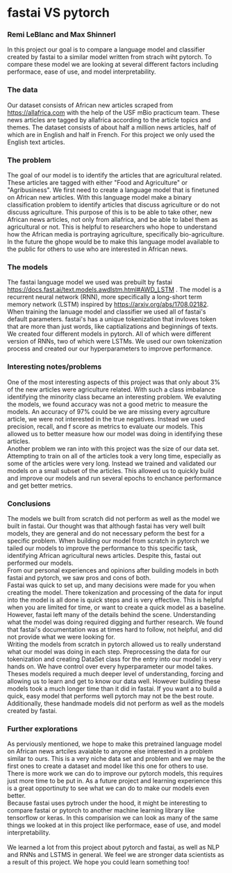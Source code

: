 # fastai VS pytorch
### Remi LeBlanc and Max Shinnerl

In this project our goal is to compare a language model and classifier created by fastai to a similar model written from strach wiht pytorch. To compare these model we are looking at several different factors including performace, ease of use, and model interpretability. 

### The data
Our dataset consists of African new articles scraped from https://allafrica.com with the help of the USF mBio practicum team. These news articles are tagged by allafrica according to the article topics and themes. The dataset consists of about half a million news articles, half of which are in English and half in French. For this project we only used the English text articles. 

### The problem
The goal of our model is to identify the articles that are agricultural related. These articles are tagged with either "Food and Agriculture" or "Agribusiness". We first need to create a language model that is finetuned on African new articles. With this language model make a binary classification problem to identify articles that discuss agriculture or do not discuss agriculture. This purpose of this is to be able to take other, new African news articles, not only from allafrica, and be able to label them as agricultural or not. This is helpful to researchers who hope to understand how the African media is portraying agriculture, specifically bio-agriculture. In the future the ghope would be to make this language model available to the public for others to use who are interested in African news.

### The models
The fastai language model we used was prebuilt by fastai https://docs.fast.ai/text.models.awdlstm.html#AWD_LSTM . The model is a recurrent neural network (RNN), more specifically a long-short term memory network (LSTM) inspired by https://arxiv.org/abs/1708.02182. When training the lanuage model and classifier we used all of fastai's default parameters. fastai's has a unique tokenization that invloves token that are more than just words, like captializations and beginnings of texts. 
<br />
We created four different models in pytorch. All of which were different version of RNNs, two of which were LSTMs. We used our own tokenization process and created our our hyperparameters to improve performance. 

### Interesting notes/problems
One of the most interesting aspects of this project was that only about 3% of the new articles were agriculture related. With such a class imbalance identifying the minority class became an interesting problem. We evaluting the models, we found accuracy was not a good metric to measure the models. An accuracy of 97% could be we are missing every agrculture article, we were not interested in the true negatives. Instead we used precision, recall, and f score as metrics to evaluate our models. This allowed us to better measure how our model was doing in identifying these articles. 
<br />
Another problem we ran into with this project was the size of our data set. Attempting to train on all of the articles took a very long time, especially as some of the articles were very long. Instead we trained and validated our models on a small subset of the articles. This allowed us to quickly build and improve our models and run several epochs to enchance performance and get better metrics. 

### Conclusions
The models we built from scratch did not perform as well as the model we built in fastai. Our thought was that although fastai has very well built models, they are general and do not necessary peform the best for a specific problem. When building our model from scratch in pytorch we tailed our models to improve the performance to this specific task, identifying African agricultural news articles. Despite this, fastai out performed our models. 
<br />
From our personal experiences and opinions after building models in both fastai and pytorch, we saw pros and cons of both. 
<br />
Fastai was quick to set up, and many decisions were made for you when creating the model. There tokenization and processing of the data for input into the model is all done is quick steps and is very effective. This is helpful when you are limited for time, or want to create a quick model as a baseline. However, fastai left many of the details behind the scene. Understanding what the model was doing required digging and further research. We found that fastai's documentation was at times hard to follow, not helpful, and did not provide what we were looking for.
<br />
Writing the models from scratch in pytorch allowed us to really understand what our model was doing in each step. Preprocessing the data for our tokenization and creating DataSet class for the entry into our model is very hands on. We have control over every hyperparameter our model takes. Theses models required a much deeper level of understanding, forcing and allowing us to learn and get to know our data well. However building these models took a much longer time than it did in fastai. If you want a to build a quick, easy model that performs well pytorch may not be the best route. Additionally, these handmade models did not perform as well as the models created by fastai. 

### Further explorations
As perviously mentioned, we hope to make this pretrained language model on African news artciles avaiable to anyone else interested in a problem similar to ours. This is a very niche data set and problem and we may be the first ones to create a dataset and model like this one for others to use. 
There is more work we can do to improve our pytorch models, this requires just more time to be put in. As a future project and learning experience this is a great opportinuty to see what we can do to make our models even better.
<br />
Because fastai uses pytroch under the hood, it might be interesting to compare fastai or pytorch to another machine learning library like tensorflow or keras. In this comparision we can look as many of the same things we looked at in this project like performace, ease of use, and model interpretability. 
<br />
<br />
We learned a lot from this project about pytorch and fastai, as well as NLP and RNNs and LSTMS in general. We feel we are stronger data scientists as a result of this project. We hope you could learn something too!
